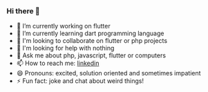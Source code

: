 ### Hi there 👋

- 🔭 I’m currently working on flutter 
- 🌱 I’m currently learning dart programming language
- 👯 I'm looking to collaborate on flutter or php projects
- 🤔 I'm looking for help with nothing
- 💬 Ask me about php, javascript, flutter or computers
- 📫 How to reach me: [linkedin](http://linkedin.com/in/ahmeterdgn)
- 😄 Pronouns: excited, solution oriented and sometimes impatient
- ⚡ Fun fact: joke and chat about weird things!





